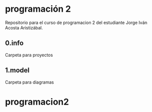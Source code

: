 # programación 2

Repositorio para el curso de programacion 2 del
 estudiante Jorge Iván Acosta Aristizábal.

 ## 0.info
 Carpeta para proyectos

 ## 1.model
 Carpeta para diagramas
# programacion2
